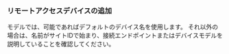 ### リモートアクセスデバイスの追加

モデルでは、可能であればデフォルトのデバイス名を使用します。 それ以外の場合は、名前がサイトIDで始まり、接続エンドポイントまたはデバイスモデルを説明していることを確認してください。
